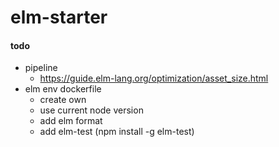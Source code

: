 # elm-starter

#### todo
- pipeline
    - https://guide.elm-lang.org/optimization/asset_size.html
- elm env dockerfile
    - create own
    - use current node version
    - add elm format
    - add elm-test (npm install -g elm-test)

